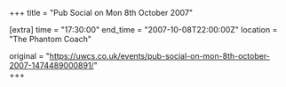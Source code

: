 +++
title = "Pub Social on Mon 8th October 2007"

[extra]
time = "17:30:00"
end_time = "2007-10-08T22:00:00Z"
location = "The Phantom Coach"

original = "https://uwcs.co.uk/events/pub-social-on-mon-8th-october-2007-1474489000891/"    
+++



